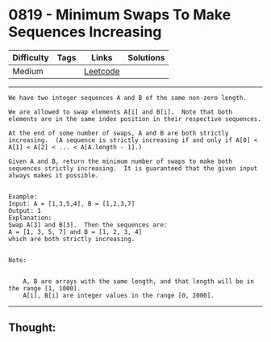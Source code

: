 # 0819 - Minimum Swaps To Make Sequences Increasing

Difficulty  | Tags | Links | Solutions
----------- | ---- | ----- | -----
Medium |  | [Leetcode](https://leetcode.com/problems/minimum-swaps-to-make-sequences-increasing/description/) |


-----------

```
We have two integer sequences A and B of the same non-zero length.

We are allowed to swap elements A[i] and B[i].  Note that both elements are in the same index position in their respective sequences.

At the end of some number of swaps, A and B are both strictly increasing.  (A sequence is strictly increasing if and only if A[0] < A[1] < A[2] < ... < A[A.length - 1].)

Given A and B, return the minimum number of swaps to make both sequences strictly increasing.  It is guaranteed that the given input always makes it possible.


Example:
Input: A = [1,3,5,4], B = [1,2,3,7]
Output: 1
Explanation: 
Swap A[3] and B[3].  Then the sequences are:
A = [1, 3, 5, 7] and B = [1, 2, 3, 4]
which are both strictly increasing.


Note:


	A, B are arrays with the same length, and that length will be in the range [1, 1000].
	A[i], B[i] are integer values in the range [0, 2000].
```

-----------

## Thought:
